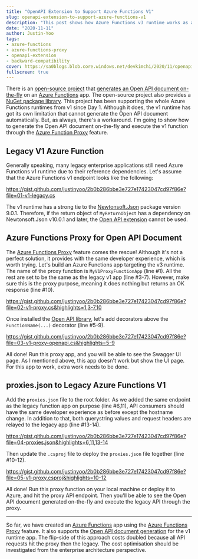 ```yaml
---
title: "OpenAPI Extension to Support Azure Functions V1"
slug: openapi-extension-to-support-azure-functions-v1
description: "This post shows how Azure Functions v3 runtime works as a proxy to Azure Functions v1 runtime, to enable the Open API extension."
date: "2020-11-11"
author: Justin-Yoo
tags:
- azure-functions
- azure-functions-proxy
- openapi-extension
- backward-compatibility
cover: https://sa0blogs.blob.core.windows.net/devkimchi/2020/11/openapi-extension-to-support-azure-functions-v1-00.png
fullscreen: true
---
```


There is an [open-source project][gh azfunc swagger] that [generates an Open API document on-the-fly][post azfunc swagger] on an [Azure Functions][az func] app. The open-source project also provides a [NuGet package library][nuget azfunc swagger]. This project has been supporting the whole Azure Functions runtimes from v1 since Day 1. Although it does, the v1 runtime has got its own limitation that cannot generate the Open API document automatically. But, as always, there's a workaround. I'm going to show how to generate the Open API document on-the-fly and execute the v1 function through the [Azure Function Proxy][az func proxy] feature.


## Legacy V1 Azure Function ##

Generally speaking, many legacy enterprise applications still need Azure Functions v1 runtime due to their reference dependencies. Let's assume that the Azure Functions v1 endpoint looks like the following:

https://gist.github.com/justinyoo/2b0b286bbe3e727e17423047cd97f86e?file=01-v1-legacy.cs

The v1 runtime has a strong tie to the [Newtonsoft.Json][nuget jsonnet] package version 9.0.1. Therefore, if the return object of `MyReturnObject` has a dependency on Newtonsoft.Json v10.0.1 and later, the [Open API extension][gh azfunc swagger] cannot be used.


## Azure Functions Proxy for Open API Document ##

The [Azure Functions Proxy][az func proxy] feature comes the rescue! Although it's not a perfect solution, it provides with the same developer experience, which is worth trying. Let's build an Azure Functions app targeting the v3 runtime. The name of the proxy function is `MyV1ProxyFunctionApp` (line #1). All the rest are set to be the same as the legacy v1 app (line #3-7). However, make sure this is the proxy purpose, meaning it does nothing but returns an OK response (line #10).

https://gist.github.com/justinyoo/2b0b286bbe3e727e17423047cd97f86e?file=02-v1-proxy.cs&highlights=1,3-7,10

Once installed the [Open API library][nuget azfunc swagger], let's add decorators above the `FunctionName(...)` decorator (line #5-9).

https://gist.github.com/justinyoo/2b0b286bbe3e727e17423047cd97f86e?file=03-v1-proxy-openapi.cs&highlights=5-9

All done! Run this proxy app, and you will be able to see the Swagger UI page. As I mentioned above, this app doesn't work but show the UI page. For this app to work, extra work needs to be done.


## proxies.json to Legacy Azure Functions V1 ##

Add the `proxies.json` file to the root folder. As we added the same endpoint as the legacy function app on purpose (line #6,11), API consumers should have the same developer experience as before except the hostname change. In addition to that, both querystring values and request headers are relayed to the legacy app (line #13-14).

https://gist.github.com/justinyoo/2b0b286bbe3e727e17423047cd97f86e?file=04-proxies.json&highlights=6,11,13-14

Then update the `.csproj` file to deploy the `proxies.json` file together (line #10-12).

https://gist.github.com/justinyoo/2b0b286bbe3e727e17423047cd97f86e?file=05-v1-proxy.csproj&highlights=10-12

All done! Run this proxy function on your local machine or deploy it to Azure, and hit the proxy API endpoint. Then you'll be able to see the Open API document generated on-the-fly and execute the legacy API through the proxy.

---

So far, we have created an [Azure Functions][az func] app using the [Azure Functions Proxy][az func proxy] feature. It also supports the [Open API document generation][gh azfunc swagger] for the v1 runtime app. The flip-side of this approach costs doubled because all API requests hit the proxy then the legacy. The cost optimisation should be investigated from the enterprise architecture perspective.


[post azfunc swagger]: /2019/02/02/introducing-swagger-ui-on-azure-functions/

[gh azfunc swagger]: https://github.com/aliencube/AzureFunctions.Extensions

[nuget azfunc swagger]: https://www.nuget.org/packages/Aliencube.AzureFunctions.Extensions.OpenApi/
[nuget jsonnet]: https://www.nuget.org/packages/Newtonsoft.Json/

[az func]: https://docs.microsoft.com/azure/azure-functions/functions-overview?WT.mc_id=dotnet-10867-juyoo
[az func proxy]: https://docs.microsoft.com/azure/azure-functions/functions-proxies?WT.mc_id=dotnet-10867-juyoo
